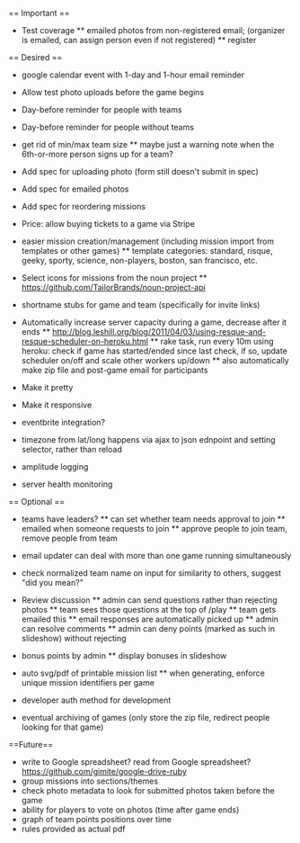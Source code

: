 == Important ==
* Test coverage
** emailed photos from non-registered email; (organizer is emailed, can assign person even if not registered)
** register

== Desired ==
* google calendar event with 1-day and 1-hour email reminder

* Allow test photo uploads before the game begins

* Day-before reminder for people with teams

* Day-before reminder for people without teams

* get rid of min/max team size
** maybe just a warning note when the 6th-or-more person signs up for a team?

* Add spec for uploading photo (form still doesn't submit in spec)

* Add spec for emailed photos

* Add spec for reordering missions

* Price: allow buying tickets to a game via Stripe

* easier mission creation/management (including mission import from templates or other games)
** template categories: standard, risque, geeky, sporty, science, non-players, boston, san francisco, etc.

* Select icons for missions from the noun project
** https://github.com/TailorBrands/noun-project-api

* shortname stubs for game and team (specifically for invite links)

* Automatically increase server capacity during a game, decrease after it ends
** http://blog.leshill.org/blog/2011/04/03/using-resque-and-resque-scheduler-on-heroku.html
** rake task, run every 10m using heroku: check if game has started/ended since last check, if so, update scheduler on/off and scale other workers up/down
** also automatically make zip file and post-game email for participants

* Make it pretty

* Make it responsive

* eventbrite integration?

* timezone from lat/long happens via ajax to json ednpoint and setting selector, rather than reload

* amplitude logging

* server health monitoring

== Optional ==
* teams have leaders?
** can set whether team needs approval to join
** emailed when someone requests to join
** approve people to join team, remove people from team

* email updater can deal with more than one game running simultaneously

* check normalized team name on input for similarity to others, suggest "did you mean?"

* Review discussion
** admin can send questions rather than rejecting photos
** team sees those questions at the top of /play
** team gets emailed this
** email responses are automatically picked up
** admin can resolve comments
** admin can deny points (marked as such in slideshow) without rejecting

* bonus points by admin
** display bonuses in slideshow
* auto svg/pdf of printable mission list
** when generating, enforce unique mission identifiers per game
* developer auth method for development
* eventual archiving of games (only store the zip file, redirect people looking for that game)

==Future==
* write to Google spreadsheet? read from Google spreadsheet? https://github.com/gimite/google-drive-ruby
* group missions into sections/themes
* check photo metadata to look for submitted photos taken before the game
* ability for players to vote on photos (time after game ends)
* graph of team points positions over time
* rules provided as actual pdf